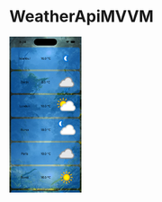 # WeatherApiMVVM



<img src="https://github.com/aliamanvermez/WeatherApiMVVM/blob/main/WeatherApiMVVM/Simulator%20Screen%20Shot%20-%20iPhone%2014%20Pro%20-%202023-04-01%20at%2020.24.36.png" width="128"/>
